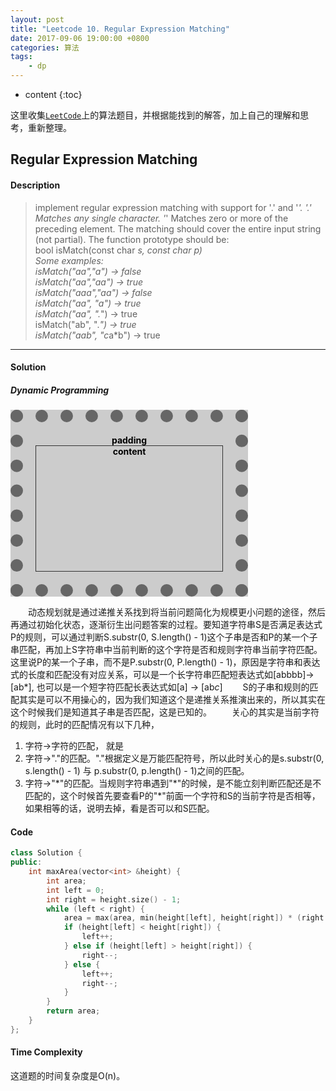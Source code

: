 ```yaml
---
layout: post
title: "Leetcode 10. Regular Expression Matching"
date: 2017-09-06 19:00:00 +0800 
categories: 算法
tags: 
    - dp
---
```

* content
{:toc}

这里收集[`LeetCode`](https://leetcode.com)上的算法题目，并根据能找到的解答，加上自己的理解和思考，重新整理。

<!-- more -->

## Regular Expression Matching

#### Description

>implement regular expression matching with support for '.' and '*'.
'.' Matches any single character.
'*' Matches zero or more of the preceding element.
The matching should cover the entire input string (not partial).
The function prototype should be:  
bool isMatch(const char *s, const char *p)  
Some examples:  
isMatch("aa","a") → false  
isMatch("aa","aa") → true  
isMatch("aaa","aa") → false  
isMatch("aa", "a*") → true  
isMatch("aa", ".*") → true  
isMatch("ab", ".*") → true  
isMatch("aab", "c*a*b") → true

---

#### Solution

#####  Dynamic Programming

<div style="border: 20px dotted rgb(102, 102, 102); padding: 20px; background: rgb(204, 204, 204) url(img/logo_qzone.png) no-repeat scroll 0% 0%; width: 300px; text-align: center; font-weight: bold; color: rgb(0, 0, 0); -moz-background-inline-policy: -moz-initial; -moz-background-clip: padding; -moz-background-origin: padding;">padding<div style="border: 1px solid rgb(51, 51, 51); height: 200px;">content</div></div>

&emsp;&emsp;动态规划就是通过递推关系找到将当前问题简化为规模更小问题的途径，然后再通过初始化状态，逐渐衍生出问题答案的过程。要知道字符串S是否满足表达式P的规则，可以通过判断S.substr(0, S.length() - 1)这个子串是否和P的某一个子串匹配，再加上S字符串中当前判断的这个字符是否和规则字符串当前字符匹配。这里说P的某一个子串，而不是P.substr(0, P.length() - 1)，原因是字符串和表达式的长度和匹配没有对应关系，可以是一个长字符串匹配短表达式如[abbbb]->[ab*], 也可以是一个短字符匹配长表达式如[a] -> [ab*c*]
&emsp;&emsp;S的子串和规则的匹配其实是可以不用操心的，因为我们知道这个是递推关系推演出来的，所以其实在这个时候我们是知道其子串是否匹配，这是已知的。
&emsp;&emsp;关心的其实是当前字符的规则，此时的匹配情况有以下几种，
1. 字符->字符的匹配， 就是
2. 字符->"."的匹配。"."根据定义是万能匹配符号，所以此时关心的是s.substr(0, s.length() - 1) 与 p.substr(0, p.length() - 1)之间的匹配。
3. 字符->"\*"的匹配。当规则字符串遇到"\*"的时候，是不能立刻判断匹配还是不匹配的，这个时候首先要查看P的"*"前面一个字符和S的当前字符是否相等，如果相等的话，说明去掉，看是否可以和S匹配。

#### Code

```cpp
class Solution {
public:
    int maxArea(vector<int> &height) {
        int area; 
        int left = 0;
        int right = height.size() - 1;
        while (left < right) {
            area = max(area, min(height[left], height[right]) * (right - left));
            if (height[left] < height[right]) {
                left++;
            } else if (height[left] > height[right]) {
                right--;
            } else {
                left++;
                right--;
            }
        }
        return area;
    }
};
```

#### Time Complexity

这道题的时间复杂度是O(n)。
